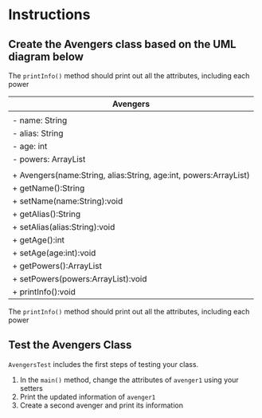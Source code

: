 # Instructions
## Create the Avengers class based on the UML diagram below
The `printInfo()` method should print out all the attributes, including each power


|   <center>Avengers</center>  |
|:------------------------|
  |  |
| - name: String    |
| - alias: String   |
| - age: int        |
| - powers: ArrayList<String> |
  |  |
| + Avengers(name:String, alias:String, age:int, powers:ArrayList<String>) |
| + getName():String |
| + setName(name:String):void |
| + getAlias():String |
| + setAlias(alias:String):void |
| + getAge():int |
| + setAge(age:int):void |
| + getPowers():ArrayList<String> |
| + setPowers(powers:ArrayList<String>):void |
| + printInfo():void | 
  
 The `printInfo()` method should print out all the attributes, including each power
  
 ## Test the Avengers Class
  `AvengersTest` includes the first steps of testing your class. 
  1. In the `main()` method, change the attributes of `avenger1` using your setters
  2. Print the updated information of `avenger1`
  3. Create a second avenger and print its information


